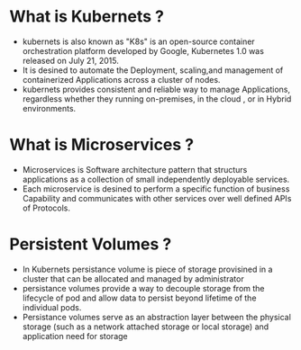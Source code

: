 # What is Kubernets ?
- kubernets is also known as "K8s" is an open-source container orchestration platform developed by Google, Kubernetes 1.0 was released on July 21, 2015.
- It is desined to automate the Deployment, scaling,and management of containerized Applications across a cluster of nodes.
- kubernets provides consistent and reliable way to manage Applications, regardless whether they running on-premises, in the cloud , or in Hybrid environments.

# What is Microservices ?
- Microservices is Software architecture pattern that structurs applications as a collection of small independently deployable services.
- Each microservice is desined to perform a specific function of business Capability and communicates with other services over well defined  APIs of Protocols.

# Persistent Volumes ?
- In Kubernets persistance volume is piece of storage provisined in a cluster that can be allocated and managed by administrator 
- persistance volumes provide a way to decouple storage from the lifecycle of pod and allow data to persist beyond lifetime of the individual pods.
- Persistance volumes serve as an abstraction layer between the physical storage (such as a network attached storage or local storage) and application need for storage 